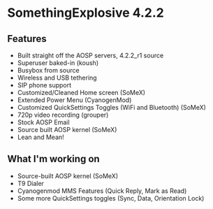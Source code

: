 SomethingExplosive 4.2.2
========================

Features
--------
* Built straight off the AOSP servers, 4.2.2_r1 source
* Superuser baked-in (koush)
* Busybox from source
* Wireless and USB tethering
* SIP phone support
* Customized/Cleaned Home screen (SoMeX)
* Extended Power Menu (CyanogenMod)
* Customized QuickSettings Toggles (WiFi and Bluetooth) (SoMeX)
* 720p video recording (grouper)
* Stock AOSP Email
* Source built AOSP kernel (SoMeX)
* Lean and Mean!

What I'm working on
-------------------
* Source-built AOSP kernel (SoMeX)
* T9 Dialer
* Cyanogenmod MMS Features (Quick Reply, Mark as Read)
* Some more QuickSettings toggles (Sync, Data, Orientation Lock)
